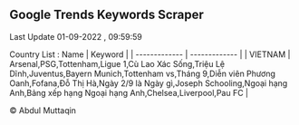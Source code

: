 

## Google Trends Keywords Scraper 
 
Last Update 01-09-2022 , 09:59:59

Country List :
 Name  | Keyword |
| ------------- | ------------- |
| VIETNAM | Arsenal,PSG,Tottenham,Ligue 1,Cù Lao Xác Sống,Triệu Lệ Dĩnh,Juventus,Bayern Munich,Tottenham vs,Tháng 9,Diễn viên Phương Oanh,Fofana,Đỗ Thị Hà,Ngày 2/9 là Ngày gì,Joseph Schooling,Ngoại hạng Anh,Bảng xếp hạng Ngoại hạng Anh,Chelsea,Liverpool,Pau FC |



© Abdul Muttaqin 
